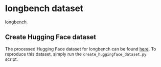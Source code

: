 # longbench dataset

[longbench](https://github.com/THUDM/LongBench). 

## Create Hugging Face dataset

The processed Hugging Face dataset for longbench can be found [here](https://huggingface.co/datasets/Xnhyacinth/LongBench-v2). To reproduce this dataset, simply run the `create_huggingface_dataset.py` script.